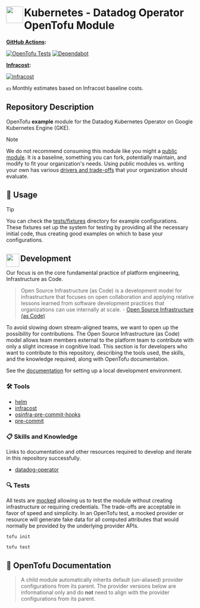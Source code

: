 # <img align="left" width="45" height="45" src="https://github.com/user-attachments/assets/eb7f0847-4807-4a4a-a36a-86740477c660"> Kubernetes - Datadog Operator OpenTofu Module

**[GitHub Actions](https://github.com/osinfra-io/opentofu-kubernetes-datadog-operator/actions):**

[![OpenTofu Tests](https://github.com/osinfra-io/opentofu-kubernetes-datadog-operator/actions/workflows/test.yml/badge.svg)](https://github.com/osinfra-io/opentofu-kubernetes-datadog-operator/actions/workflows/test.yml) [![Dependabot](https://github.com/osinfra-io/opentofu-kubernetes-datadog-operator/actions/workflows/dependabot.yml/badge.svg)](https://github.com/osinfra-io/opentofu-kubernetes-datadog-operator/actions/workflows/dependabot.yml)

**[Infracost](https://www.infracost.io):**

[![infracost](https://img.shields.io/endpoint?url=https://dashboard.api.infracost.io/shields/json/cbeecfe3-576f-4553-984c-e451a575ee47/repos/c800a043-c5ac-437b-9ca7-5c76dc338309/branch/ab8e9b56-728f-4aed-a3c0-0f87462c2f14)](https://dashboard.infracost.io/org/osinfra-io/repos/c800a043-c5ac-437b-9ca7-5c76dc338309?tab=settings)

💵 Monthly estimates based on Infracost baseline costs.

## Repository Description

OpenTofu **example** module for the Datadog Kubernetes Operator on Google Kubernetes Engine (GKE).

> [!NOTE]
> We do not recommend consuming this module like you might a [public module](https://search.opentofu.org). It is a baseline, something you can fork, potentially maintain, and modify to fit your organization's needs. Using public modules vs. writing your own has various [drivers and trade-offs](https://docs.osinfra.io/fundamentals/architecture-decision-records/adr-0003) that your organization should evaluate.

## 🔩 Usage

> [!TIP]
> You can check the [tests/fixtures](tests/fixtures) directory for example configurations. These fixtures set up the system for testing by providing all the necessary initial code, thus creating good examples on which to base your configurations.

## <img align="left" width="35" height="35" src="https://github.com/osinfra-io/github-organization-management/assets/1610100/39d6ae3b-ccc2-42db-92f1-276a5bc54e65"> Development

Our focus is on the core fundamental practice of platform engineering, Infrastructure as Code.

>Open Source Infrastructure (as Code) is a development model for infrastructure that focuses on open collaboration and applying relative lessons learned from software development practices that organizations can use internally at scale. - [Open Source Infrastructure (as Code)](https://www.osinfra.io)

To avoid slowing down stream-aligned teams, we want to open up the possibility for contributions. The Open Source Infrastructure (as Code) model allows team members external to the platform team to contribute with only a slight increase in cognitive load. This section is for developers who want to contribute to this repository, describing the tools used, the skills, and the knowledge required, along with OpenTofu documentation.

See the [documentation](https://docs.osinfra.io/fundamentals/development-setup) for setting up a local development environment.

### 🛠️ Tools

- [helm](https://github.com/helm/helm)
- [infracost](https://github.com/infracost/infracost)
- [osinfra-pre-commit-hooks](https://github.com/osinfra-io/pre-commit-hooks)
- [pre-commit](https://github.com/pre-commit/pre-commit)

### 📋 Skills and Knowledge

Links to documentation and other resources required to develop and iterate in this repository successfully.

- [datadog-operator](https://docs.datadoghq.com/containers/datadog_operator)

### 🔍 Tests

All tests are [mocked](https://opentofu.org/docs/cli/commands/test/#the-mock_provider-blocks) allowing us to test the module without creating infrastructure or requiring credentials. The trade-offs are acceptable in favor of speed and simplicity. In an OpenTofu test, a mocked provider or resource will generate fake data for all computed attributes that would normally be provided by the underlying provider APIs.

```none
tofu init
```

```none
tofu test
```

## 📓 OpenTofu Documentation

> A child module automatically inherits default (un-aliased) provider configurations from its parent. The provider versions below are informational only and do **not** need to align with the provider configurations from its parent.
